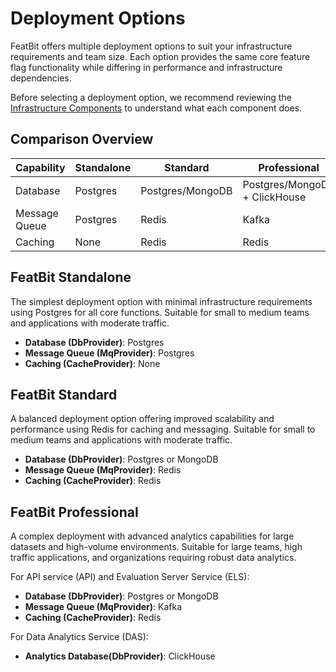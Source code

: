 # Deployment Options

FeatBit offers multiple deployment options to suit your infrastructure requirements and team size. Each option
provides the same core feature flag functionality while differing in performance and infrastructure dependencies.

Before selecting a deployment option, we recommend reviewing
the [Infrastructure Components](../tech-stack/infrastructure-components.md) to understand what each component does.

## Comparison Overview

| Capability    | Standalone | Standard         | Professional                  |
|---------------|------------|------------------|-------------------------------|
| Database      | Postgres   | Postgres/MongoDB | Postgres/MongoDB + ClickHouse |
| Message Queue | Postgres   | Redis            | Kafka                         |
| Caching       | None       | Redis            | Redis                         |

## FeatBit Standalone

The simplest deployment option with minimal infrastructure requirements using Postgres for all core functions.
Suitable for small to medium teams and applications with moderate traffic.

- **Database (DbProvider)**: Postgres
- **Message Queue (MqProvider)**: Postgres
- **Caching (CacheProvider)**: None

## FeatBit Standard

A balanced deployment option offering improved scalability and performance using Redis for caching and messaging.
Suitable for small to medium teams and applications with moderate traffic.

- **Database (DbProvider)**: Postgres or MongoDB
- **Message Queue (MqProvider)**: Redis
- **Caching (CacheProvider)**: Redis

## FeatBit Professional

A complex deployment with advanced analytics capabilities for large datasets and high-volume environments. Suitable for
large teams, high traffic applications, and organizations requiring robust data analytics.

For API service (API) and Evaluation Server Service (ELS):

- **Database (DbProvider)**: Postgres or MongoDB
- **Message Queue (MqProvider)**: Kafka
- **Caching (CacheProvider)**: Redis

For Data Analytics Service (DAS):

- **Analytics Database(DbProvider)**: ClickHouse